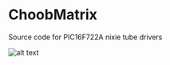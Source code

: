 # ChoobMatrix
Source code for PIC16F722A nixie tube drivers

![alt text](https://raw.githubusercontent.com/SJFOM/ChoobMatrix/master/pinout/PIC16F722.png)
